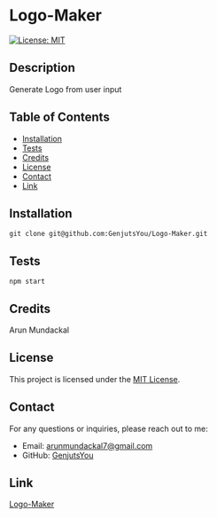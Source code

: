 # Logo-Maker

[![License: MIT](https://img.shields.io/badge/License-MIT-yellow.svg)](https://opensource.org/licenses/MIT)

## Description

Generate Logo from user input

## Table of Contents

- [Installation](#installation)
- [Tests](#tests)
- [Credits](#credits)
- [License](#license)
- [Contact](#contact)
- [Link](#link)

## Installation

    git clone git@github.com:GenjutsYou/Logo-Maker.git

## Tests

    npm start

## Credits

Arun Mundackal

## License

This project is licensed under the [MIT License](https://opensource.org/licenses/MIT).

## Contact
For any questions or inquiries, please reach out to me:
- Email: arunmundackal7@gmail.com
- GitHub: [GenjutsYou](https://github.com/GenjutsYou)

## Link

[Logo-Maker](https://drive.google.com/file/d/1iyOjCNEpaBkQG9jVwinFlfy8VuS3MIUZ/view)
